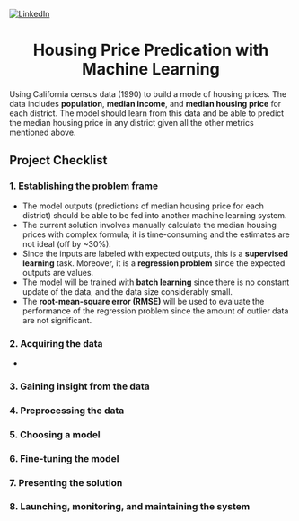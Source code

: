 <a name="readme-top"></a>

[![LinkedIn][linkedin-shield]][linkedin-url]
<!-- PROJECT TITLE -->
<div align="center">
<h1 align="center"> Housing Price Predication with Machine Learning </h1>
</div>

Using California census data (1990) to build a mode of housing prices. The data includes
**population**, **median income**, and **median housing price** for each district. The model should
learn from this data and be able to predict the median housing price in any district given
all the other metrics mentioned above.

## Project Checklist

### 1. Establishing the problem frame

- The model outputs (predictions of median housing price for each district) should be able to be fed into another machine learning system.
- The current solution involves manually calculate the median housing prices with complex formula; it is
time-consuming and the estimates are not ideal (off by ~30%).
- Since the inputs are labeled with expected outputs, this is a **supervised learning** task. Moreover, it
is a **regression problem** since the expected outputs are values.
- The model will be trained with **batch learning** since there is no constant update 
of the data, and the data size considerably small.
- The **root-mean-square error (RMSE)** will be used to evaluate the performance of the regression problem since the amount of outlier data are not significant.

### 2. Acquiring the data

- 

### 3. Gaining insight from the data


### 4. Preprocessing the data


### 5. Choosing a model


### 6. Fine-tuning the model


### 7. Presenting the solution


### 8. Launching, monitoring, and maintaining the system




<!-- MARKDOWN LINKS & IMAGES -->
<!-- https://www.markdownguide.org/basic-syntax/#reference-style-links -->
[linkedin-shield]: https://img.shields.io/badge/-LinkedIn-black.svg?style=for-the-badge&logo=linkedin&colorB=555
[linkedin-url]: https://www.linkedin.com/in/colin-z/
